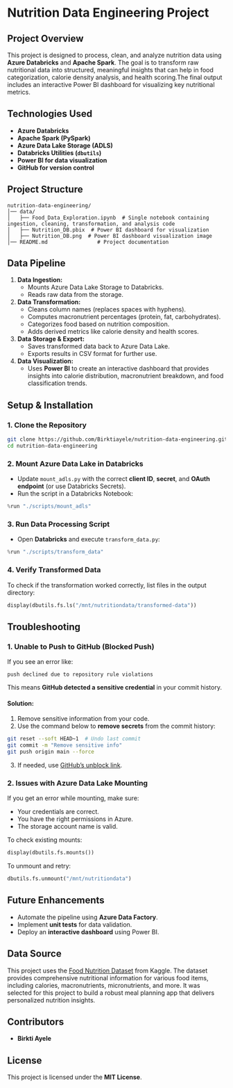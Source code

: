 
# **Nutrition Data Engineering Project**  

## **Project Overview**  
This project is designed to process, clean, and analyze nutrition data using **Azure Databricks** and **Apache Spark**. The goal is to transform raw nutritional data into structured, meaningful insights that can help in food categorization, calorie density analysis, and health scoring.The final output includes an interactive Power BI dashboard for visualizing key nutritional metrics.

## **Technologies Used**  
- **Azure Databricks**  
- **Apache Spark (PySpark)**  
- **Azure Data Lake Storage (ADLS)**  
- **Databricks Utilities (`dbutils`)**
- **Power BI for data visualization**  
- **GitHub for version control**  

## **Project Structure**  
```
nutrition-data-engineering/
│── data/
│   ├── Food_Data_Exploration.ipynb  # Single notebook containing ingestion, cleaning, transformation, and analysis code
│   ├── Nutrition_DB.pbix  # Power BI dashboard for visualization
│   ├── Nutrition_DB.png  # Power BI dashboard visualization image
│── README.md                # Project documentation
```

## **Data Pipeline**  
1. **Data Ingestion:**  
   - Mounts Azure Data Lake Storage to Databricks.  
   - Reads raw data from the storage.  
2. **Data Transformation:**  
   - Cleans column names (replaces spaces with hyphens).  
   - Computes macronutrient percentages (protein, fat, carbohydrates).  
   - Categorizes food based on nutrition composition.  
   - Adds derived metrics like calorie density and health scores.  
3. **Data Storage & Export:**  
   - Saves transformed data back to Azure Data Lake.  
   - Exports results in CSV format for further use.
4. **Data Visualization:**  
   - Uses **Power BI** to create an interactive dashboard that provides insights into calorie distribution, macronutrient breakdown, and food classification trends.  

## **Setup & Installation**  

### **1. Clone the Repository**  
```bash
git clone https://github.com/Birktiayele/nutrition-data-engineering.git
cd nutrition-data-engineering
```

### **2. Mount Azure Data Lake in Databricks**  
- Update `mount_adls.py` with the correct **client ID**, **secret**, and **OAuth endpoint** (or use Databricks Secrets).  
- Run the script in a Databricks Notebook:  
```python
%run "./scripts/mount_adls"
```

### **3. Run Data Processing Script**  
- Open **Databricks** and execute `transform_data.py`:
```python
%run "./scripts/transform_data"
```

### **4. Verify Transformed Data**  
To check if the transformation worked correctly, list files in the output directory:  
```python
display(dbutils.fs.ls("/mnt/nutritiondata/transformed-data"))
```

## **Troubleshooting**  

### **1. Unable to Push to GitHub (Blocked Push)**  
If you see an error like:  
```
push declined due to repository rule violations
```
This means **GitHub detected a sensitive credential** in your commit history.  
#### **Solution:**  
1. Remove sensitive information from your code.  
2. Use the command below to **remove secrets** from the commit history:  
```bash
git reset --soft HEAD~1  # Undo last commit
git commit -m "Remove sensitive info"
git push origin main --force
```
3. If needed, use [GitHub’s unblock link](https://docs.github.com/code-security/secret-scanning/working-with-secret-scanning-and-push-protection/working-with-push-protection-from-the-command-line#resolving-a-blocked-push).  

### **2. Issues with Azure Data Lake Mounting**  
If you get an error while mounting, make sure:  
- Your credentials are correct.  
- You have the right permissions in Azure.  
- The storage account name is valid.  

To check existing mounts:  
```python
display(dbutils.fs.mounts())
```

To unmount and retry:  
```python
dbutils.fs.unmount("/mnt/nutritiondata")
```

## **Future Enhancements**  
- Automate the pipeline using **Azure Data Factory**.  
- Implement **unit tests** for data validation.  
- Deploy an **interactive dashboard** using Power BI.

## Data Source

This project uses the [Food Nutrition Dataset](https://www.kaggle.com/datasets/utsavdey1410/food-nutrition-dataset) from Kaggle. The dataset provides comprehensive nutritional information for various food items, including calories, macronutrients, micronutrients, and more. It was selected for this project to build a robust meal planning app that delivers personalized nutrition insights.

## **Contributors**  
- **Birkti Ayele**  

## **License**  
This project is licensed under the **MIT License**.  
